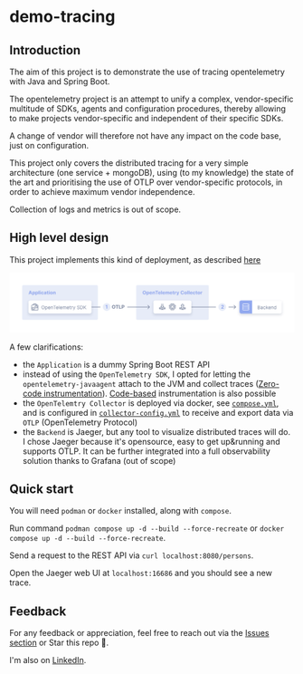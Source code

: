 # demo-tracing

## Introduction

The aim of this project is to demonstrate the use of tracing opentelemetry with Java and Spring Boot.

The opentelemetry project is an attempt to unify a complex, vendor-specific multitude of SDKs, agents and configuration
procedures, thereby allowing to make projects vendor-specific and independent of their specific SDKs.

A change of vendor will therefore not have any impact on the code base, just on configuration.

This project only covers the distributed tracing for a very simple architecture (one service + mongoDB), using (to
my knowledge) the state of the art and prioritising the use of OTLP over vendor-specific protocols, in order to
achieve maximum vendor independence.

Collection of logs and metrics is out of scope.

## High level design

This project implements this kind of deployment, as described [here](https://opentelemetry.io/docs/collector/deployment/agent/)

![img.png](img.png)

A few clarifications:

- the `Application` is a dummy Spring Boot REST API
- instead of using the `OpenTelemetry SDK`, I opted for letting the `opentelemetry-javaagent` attach to the JVM and
  collect traces ([Zero-code instrumentation](https://opentelemetry.io/docs/zero-code/java/agent/)). [Code-based](https://opentelemetry.io/docs/concepts/instrumentation/code-based/) instrumentation is
  also possible
- the `OpenTelemtry Collector` is deployed via docker, see [`compose.yml`](compose.yml), and is configured in 
  [`collector-config.yml`](src/main/resources/collector-config.yml) to receive and export data via `OTLP` 
  (OpenTelemetry Protocol)
- the `Backend` is Jaeger, but any tool to visualize distributed traces will do. I chose Jaeger because it's 
  opensource, easy to get up&running and supports OTLP. It can be further integrated into a full observability 
  solution thanks to Grafana (out of scope)

## Quick start

You will need `podman` or `docker` installed, along with `compose`.

Run command `podman compose up -d --build --force-recreate` or `docker compose up -d --build --force-recreate`.

Send a request to the REST API via `curl localhost:8080/persons`.

Open the Jaeger web UI at `localhost:16686` and you should see a new trace.

## Feedback

For any feedback or appreciation, feel free to reach out via the [Issues section](https://github.com/andreaippo/demo-tracing/issues) or Star this repo 🙏.

I'm also on [LinkedIn](https://github.com/andreaippo/demo-tracing/issues).
